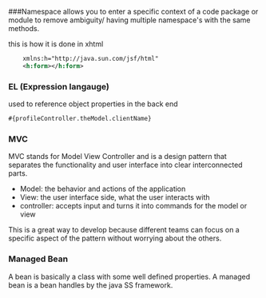 ###Namespace
allows you to enter a specific context of a code package or module to remove ambiguity/ having multiple namespace's with the same methods.

this is how it is done in xhtml
```xml
    xmlns:h="http://java.sun.com/jsf/html"
    <h:form></h:form>
```
### EL (Expression langauge)
used to reference object properties in the back end 

```xml
#{profileController.theModel.clientName}
```

### MVC
MVC stands for Model View Controller and is a design pattern that separates the functionality and user interface into clear interconnected parts. 
* Model: the behavior and actions of the application 
* View: the user interface side, what the user interacts with 
* controller: accepts input and turns it into commands for the model or view

This is a great way to develop because different teams can focus on a specific aspect of the pattern without worrying about the others. 
### Managed Bean 
A bean is basically a class with some well defined properties. A managed bean is a bean handles by the java SS framework. 